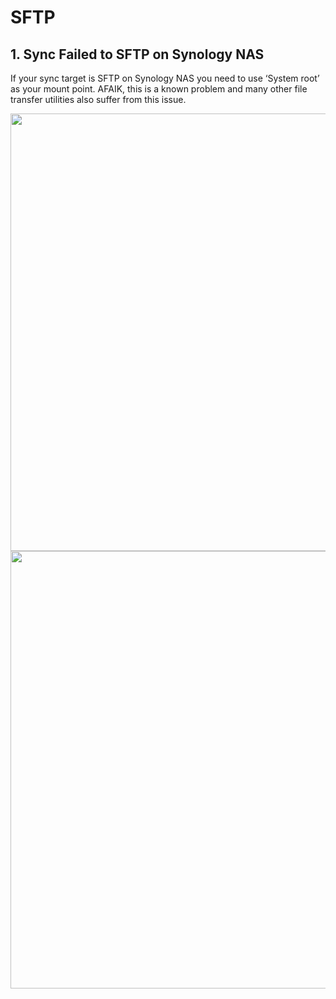 # SFTP

## 1.	Sync Failed to SFTP on Synology NAS

If your sync target is SFTP on Synology NAS you need to use ‘System root’ as your mount point. AFAIK, this is a known problem and many other file transfer utilities also suffer from this issue.

<img src="https://raw.githubusercontent.com/bdrive/help/master/support_content/en/troubleshooting/sftp/Picture1.png" width="700px">

<br/>

<img src="https://raw.githubusercontent.com/bdrive/help/master/support_content/en/troubleshooting/sftp/Picture2.png" width="700px">
